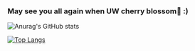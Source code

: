 
### May see you all again when UW cherry blossom🌸 :)  

![Anurag's GitHub stats](https://github-readme-stats.vercel.app/api?username=cheimu&show_icons=true&theme=tokyonight&&count_private=true)

[![Top Langs](https://github-readme-stats.vercel.app/api/top-langs/?username=cheimu&layout=compact&langs_count=13&&count_private=true)](https://github.com/anuraghazra/github-readme-stats)



